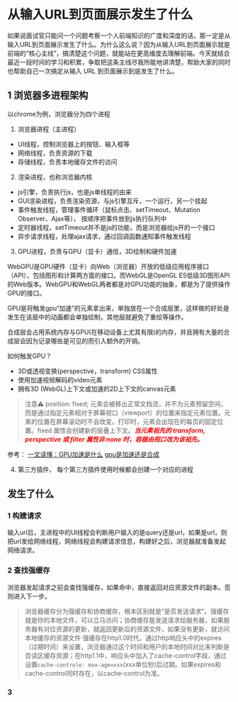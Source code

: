 # 从输入URL到页面展示发生了什么

如果说面试官只能问一个问题考察一个人前端知识的广度和深度的话，那一定是从输入URL到页面展示发生了什么。为什么这么说？因为从输入URL到页面展示就是前端的“核心主线”，搞清楚这个问题，就能站在更高维度去理解前端。今天就结合最近一段时间的学习和积累，争取把这条主线尽我所能地讲清楚，帮助大家的同时也帮助自己一次搞定从输入 URL 到页面展示到底发生了什么。

## 1 浏览器多进程架构

以chrome为例，浏览器分为四个进程

1. 浏览器进程（主进程）
+ UI线程，控制浏览器上的按钮、输入框等
+ 网络线程，负责资源的下载
+ 存储线程，负责本地缓存文件的访问

2. 渲染进程，也称浏览器内核
+ js引擎，负责执行js，也是js单线程的由来
+ GUI渲染进程，负责渲染资源，与js引擎互斥，一个运行，另一个挂起
+ 事件触发线程，管理事件循环（鼠标点击、setTimeout、Mutation Observer、Ajax等）， 按顺序把事件放到js执行队列中
+ 定时器线程，setTimeout并不是js的功能，而是浏览器给js开的一个接口
+ 异步请求线程，处理ajax请求，通过回调函数通知事件触发线程

3. GPU进程，负责与GPU（显卡）通信，3D绘制和硬件加速

WebGPU是GPU硬件（显卡）向Web（浏览器）开放的低级应用程序接口（API），包括图形和计算两方面的接口。而WebGL是OpenGL ES低级3D图形API的Web版本。WebGPU和WebGL两者都是对GPU功能的抽象，都是为了提供操作GPU的接口。

GPU是将触发gpu“加速”的元素拿出来，单独放在一个合成层里，这样做的好处是发生在该层中的动画都会单独绘制，其他层就避免了重绘等操作。

合成层会占用系统内存与GPU(在移动设备上尤其有限)的内存，并且拥有大量的合成层会因为记录哪些是可见的而引入额外的开销。

如何触发GPU？
+ 3D或透视变换(perspective，transform) CSS属性
+ 使用加速视频解码的video元素
+ 拥有3D (WebGL)上下文或加速的2D上下文的canvas元素


> 注意⚠️
> position: fixed;
> 元素会被移出正常文档流，并不为元素预留空间，而是通过指定元素相对于屏幕视口（viewport）的位置来指定元素位置。元素的位置在屏幕滚动时不会改变。打印时，元素会出现在的每页的固定位置。fixed 属性会创建新的层叠上下文。***<font color=red>当元素祖先的 transform, perspective 或 filter 属性非 none 时，容器由视口改为该祖先。</font>***

参考： [一文读懂：GPU加速是什么](https://baijiahao.baidu.com/s?id=1564835558133838&wfr=spider&for=pc) [gpu是加速还是合成](https://www.jianshu.com/p/88278b1516fe)

4. 第三方插件， 每个第三方插件使用时候都会创建一个对应的进程

## 发生了什么

### 1 构建请求

输入url后，主进程中的UI线程会判断用户输入的是query还是url，如果是url，则把url发给网络线程，网络线程会构建请求信息，构建好之后，浏览器就准备发起网络请求。

### 2 查找强缓存

浏览器发起请求之前会查找强缓存，如果命中，直接返回对应资源文件的副本。否则进入下一步。

> 浏览器缓存分为强缓存和协商缓存，根本区别就是“是否发送请求”。强缓存就是你的本地文件，可以立马访问；协商缓存是发送请求给服务器，如果服务器有对应资源的更新，就返回更新后的资源文件，如果没有更新，就访问本地缓存的资源文件
> 强缓存在http1.0时代，通过http响应头中的expires（过期时间）来设置，浏览器通过这个时间和用户的本地时间对比来判断是否读区缓存资源；在http1.1中，响应头中加入了cache-control字段，通过设置`cache-controle: max-age=xxx`(xxx单位秒)后过期。如果expires和cache-control同时存在，以cache-control为准。

### 3 











































